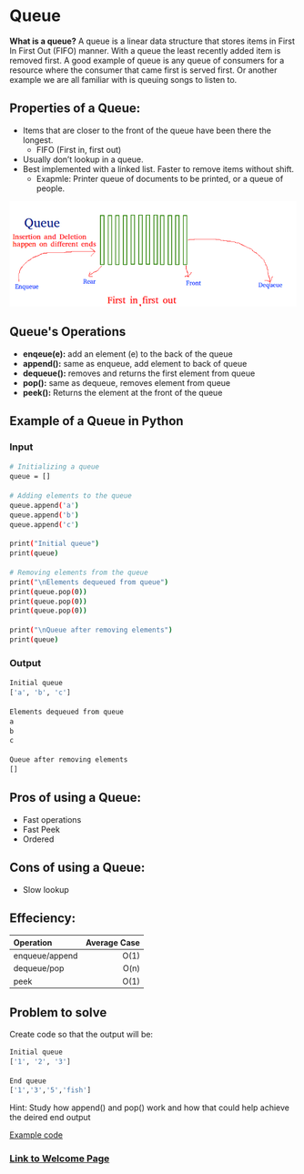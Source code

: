 <!-- Provide the tutorial for the first data structure topic. You should include a link back to the welcome page. -->

# Queue
__What is a queue?__ A queue is a linear data structure that stores items in First In First Out (FIFO) manner. With a queue the least recently added item is removed first. A good example of queue is any queue of consumers for a resource where the consumer that came first is served first. Or another example we are all familiar with is queuing songs to listen to.

## Properties of a Queue:
- Items that are closer to the front of the queue have been there the longest.
    - FIFO (First in, first out)
- Usually don’t lookup in a queue.
- Best implemented with a linked list. Faster to remove items without shift.
    - Exapmle: Printer queue of documents to be printed, or a queue of people.

![Queue Image](https://github.com/travis7smith/CSE212_final/blob/main/Picture%20Files/queue.png?raw=true)

## Queue's Operations
- __enqeue(e):__ add an element (e) to the back of the queue
- __append():__ same as enqueue, add element to back of queue
- __dequeue():__ removes and returns the first element from queue
- __pop():__ same as dequeue, removes element from queue
- __peek():__ Returns the element at the front of the queue

## Example of a Queue in Python
### Input
```sh
# Initializing a queue
queue = []
 
# Adding elements to the queue
queue.append('a')
queue.append('b')
queue.append('c')
 
print("Initial queue")
print(queue)
 
# Removing elements from the queue
print("\nElements dequeued from queue")
print(queue.pop(0))
print(queue.pop(0))
print(queue.pop(0))
 
print("\nQueue after removing elements")
print(queue) 
```
### Output
```sh
Initial queue
['a', 'b', 'c']

Elements dequeued from queue
a
b
c

Queue after removing elements
[]
```
## Pros of using a Queue:
- Fast operations
- Fast Peek
- Ordered

## Cons of using a Queue:
- Slow lookup

## Effeciency:

| Operation | Average Case |
| :--- | ---: |
| enqueue/append | O(1) |
| dequeue/pop | O(n) |
| peek | O(1) |

## Problem to solve
Create code so that the output will be:
```sh
Initial queue
['1', '2', '3']

End queue
['1','3','5','fish']
```
Hint: Study how append() and pop() work and how that could help achieve the deired end output

[Example code](https://github.com/travis7smith/CSE212_final/blob/main/Python%20Files/queue_practice_solution.py)

### [Link to Welcome Page](https://travis7smith.github.io/CSE212_final/0-welcome.html)
